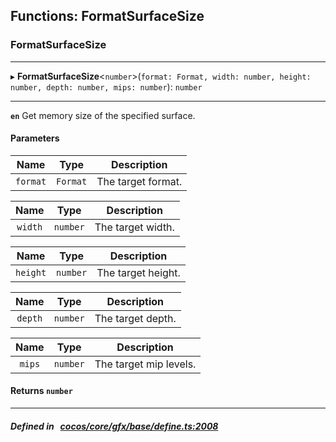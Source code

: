 ## Functions: FormatSurfaceSize

### FormatSurfaceSize


___
▸ **FormatSurfaceSize**<`number`\>(`format: Format, width: number, height: number, depth: number, mips: number`): `number`
___



**`en`** Get memory size of the specified surface.



#### Parameters

| Name | Type | Description |
| :------: | :------: | :------: |
| `format` | `Format` | The target format.  |

| Name | Type | Description |
| :------: | :------: | :------: |
| `width` | `number` | The target width.  |

| Name | Type | Description |
| :------: | :------: | :------: |
| `height` | `number` | The target height.  |

| Name | Type | Description |
| :------: | :------: | :------: |
| `depth` | `number` | The target depth.  |

| Name | Type | Description |
| :------: | :------: | :------: |
| `mips` | `number` | The target mip levels.  |


#### Returns `number` 
___


##### Defined in &nbsp;   [cocos/core/gfx/base/define.ts:2008](https://github.com/cocos-creator/engine/blob/c7bf6b8a9/cocos/core/gfx/base/define.ts#L2008)&nbsp;
